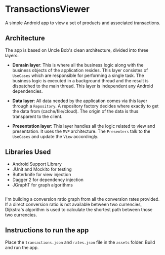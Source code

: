 # TransactionsViewer

A simple Android app to view a set of products and associated transactions.

## Architecture

The app is based on Uncle Bob's clean architecture, divided into three layers:

- **Domain layer**: This is where all the business logic along with the business objects of the application resides. 
This layer consistes of `UseCases` which are responsible for performing a single task. The business logic is executed in a 
background thread and the result is dispatched to the main thread. This layer is independent any Android dependencies. 

- **Data layer**: All data needed by the application comes via this layer through a `Repository`. A repository factory decides
where exactly to get the data from (cache/file/cloud). The origin of the data is thus transparent to the client.

- **Presentation layer**: This layer handles all the logic related to view and presentation. It uses the `MVP` architecture.
The `Presenters` talk to the `UseCases` and update the `View` accordingly.

## Libraries Used 
- Android Support Library
- JUnit and Mockito for testing
- Butterknife for view injection
- Dagger 2 for dependency injection
- JGraphT for graph algorithms

##

I'm building a conversion ratio graph from all the conversion rates provided.
If a direct conversion ratio is not available between two currencies, Dijkstra's algorithm is used to calculate the 
shortest path between those two currencies.


## Instructions to run the app

Place the `transactions.json` and `rates.json` file in the `assets` folder. Build and run the app.
